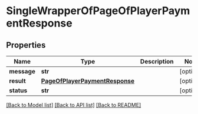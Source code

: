 # SingleWrapperOfPageOfPlayerPaymentResponse

## Properties
Name | Type | Description | Notes
------------ | ------------- | ------------- | -------------
**message** | **str** |  | [optional] 
**result** | [**PageOfPlayerPaymentResponse**](PageOfPlayerPaymentResponse.md) |  | [optional] 
**status** | **str** |  | [optional] 

[[Back to Model list]](../README.md#documentation-for-models) [[Back to API list]](../README.md#documentation-for-api-endpoints) [[Back to README]](../README.md)

